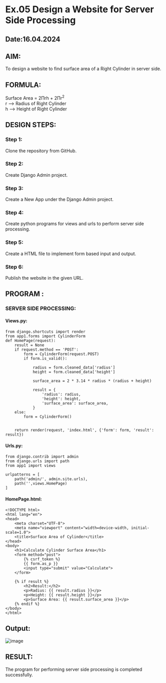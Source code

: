 # Ex.05 Design a Website for Server Side Processing
## Date:16.04.2024

## AIM:
To design a website to find surface area of a Right Cylinder in server side.

## FORMULA:
Surface Area = 2Πrh + 2Πr<sup>2</sup>
<br>r --> Radius of Right Cylinder
<br>h --> Height of Right Cylinder

## DESIGN STEPS:

### Step 1:
Clone the repository from GitHub.

### Step 2:
Create Django Admin project.

### Step 3:
Create a New App under the Django Admin project.

### Step 4:
Create python programs for views and urls to perform server side processing.

### Step 5:
Create a HTML file to implement form based input and output.

### Step 6:
Publish the website in the given URL.

## PROGRAM :


### SERVER SIDE PROCESSING:
#### Views.py:
```
from django.shortcuts import render
from app1.forms import CylinderForm
def HomePage(request):
    result = None
    if request.method == 'POST':
        form = CylinderForm(request.POST)
        if form.is_valid(): 

            radius = form.cleaned_data['radius']
            height = form.cleaned_data['height']
           
            surface_area = 2 * 3.14 * radius * (radius + height)
            
            result = {
                'radius': radius,
                'height': height,
                'surface_area': surface_area,
            }
    else:
        form = CylinderForm()  

   
    return render(request, 'index.html', {'form': form, 'result': result})
```
#### Urls.py:
```
from django.contrib import admin
from django.urls import path
from app1 import views

urlpatterns = [
    path('admin/', admin.site.urls),
    path('',views.HomePage)
]
```


#### HomePage.html:
```
<!DOCTYPE html>
<html lang="en">
<head>
    <meta charset="UTF-8">
    <meta name="viewport" content="width=device-width, initial-scale=1.0">
    <title>Surface Area of Cylinder</title>
</head>
<body>
    <h1>Calculate Cylinder Surface Area</h1>
    <form method="post">
        {% csrf_token %}
        {{ form.as_p }}
        <input type="submit" value="Calculate">
    </form>

    {% if result %}
        <h2>Result:</h2>
        <p>Radius: {{ result.radius }}</p>
        <p>Height: {{ result.height }}</p>
        <p>Surface Area: {{ result.surface_area }}</p>
    {% endif %}
</body>
</html>
```
## Output:
![image](https://github.com/Aishwarya-TM/Web-Dev-Ex-5/assets/127846109/cb785a03-7c3e-4106-b563-a727215cb320)


## RESULT:
The program for performing server side processing is completed successfully.
